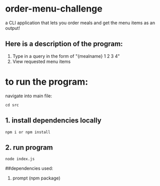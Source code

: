 # order-menu-challenge

a CLI application that lets you order meals and get the menu items as an output!

## Here is a description of the program:

1. Type in a query in the form of "{mealname} 1 2 3 4"
3. View requested menu items 




# to run the program:

navigate into main file:

```
cd src

```

## 1. install dependencies locally
```
npm i or npm install

```


## 2. run program
```
node index.js

```


##dependencies used:

1. prompt (npm package) 
